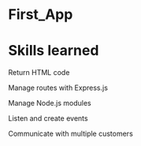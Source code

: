 # First_App

# Skills learned 

  Return HTML code

  Manage routes with Express.js

  Manage Node.js modules

  Listen and create events

  Communicate with multiple customers
